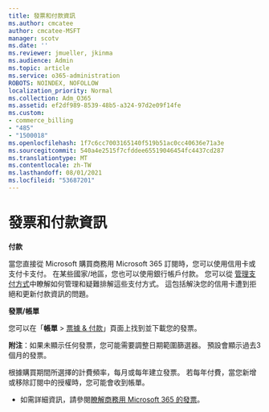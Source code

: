 ```yaml
---
title: 發票和付款資訊
ms.author: cmcatee
author: cmcatee-MSFT
manager: scotv
ms.date: ''
ms.reviewer: jmueller, jkinma
ms.audience: Admin
ms.topic: article
ms.service: o365-administration
ROBOTS: NOINDEX, NOFOLLOW
localization_priority: Normal
ms.collection: Adm_O365
ms.assetid: ef2df989-8539-48b5-a324-97d2e09f14fe
ms.custom:
- commerce_billing
- "485"
- "1500018"
ms.openlocfilehash: 1f7c6cc7003165140f519b51ac0cc40636e71a3e
ms.sourcegitcommit: 540a4e2515f7cfddee65519046454fc4437cd287
ms.translationtype: MT
ms.contentlocale: zh-TW
ms.lasthandoff: 08/01/2021
ms.locfileid: "53687201"
---
```

# <a name="invoice-and-payment-information"></a>發票和付款資訊

**付款**

當您直接從 Microsoft 購買商務用 Microsoft 365 訂閱時，您可以使用信用卡或支付卡支付。  在某些國家/地區，您也可以使用銀行帳戶付款。  您可以從 [管理支付方式](/microsoft-365/commerce/billing-and-payments/manage-payment-methods)中瞭解如何管理和疑難排解這些支付方式。 這包括解決您的信用卡遭到拒絕和更新付款資訊的問題。

**發票/帳單**

您可以在「**帳單**  >  [票據 & 付款](https://go.microsoft.com/fwlink/p/?linkid=848039)」頁面上找到並下載您的發票。  

**附注**：如果未顯示任何發票，您可能需要調整日期範圍篩選器。  預設會顯示過去3個月的發票。

根據購買期間所選擇的計費頻率，每月或每年建立發票。  若每年付費，當您新增或移除訂閱中的授權時，您可能會收到帳單。

- 如需詳細資訊，請參閱[瞭解商務用 Microsoft 365 的發票](/microsoft-365/commerce/billing-and-payments/understand-your-invoice2)。